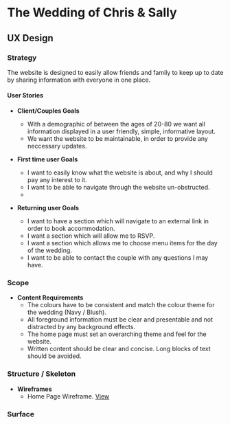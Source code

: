 # The Wedding of Chris & Sally
## UX Design
### Strategy
The website is designed to easily allow friends and family to keep up to date by sharing information with everyone in one place. 

#### User Stories
* __Client/Couples Goals__
    * With a demographic of between the ages of 20-80 we want all information displayed in a user friendly, simple, informative layout. 
    * We want the website to be maintainable, in order to provide any neccessary updates. 

* __First time user Goals__
    * I want to easily know what the website is about, and why I should pay any interest to it. 
    * I want to be able to navigate through the website un-obstructed. 
    *
* __Returning user Goals__  
    * I want to have a section which will navigate to an external link in order to book accommodation.
    * I want a section which will allow me to RSVP. 
    * I want a section which allows me to choose menu items for the day of the wedding. 
    * I want to be able to contact the couple with any questions I may have. 

### Scope
* __Content Requirements__
    * The colours have to be consistent and match the colour theme for the wedding (Navy / Blush). 
    * All foreground information must be clear and presentable and not distracted by any background effects. 
    * The home page must set an overarching theme and feel for the website. 
    * Written content should be clear and concise. Long blocks of text should be avoided. 

### Structure / Skeleton
* __Wireframes__
    * Home Page Wireframe. [View](assets/wireframes/MP1-HomePage.pdf)

### Surface
